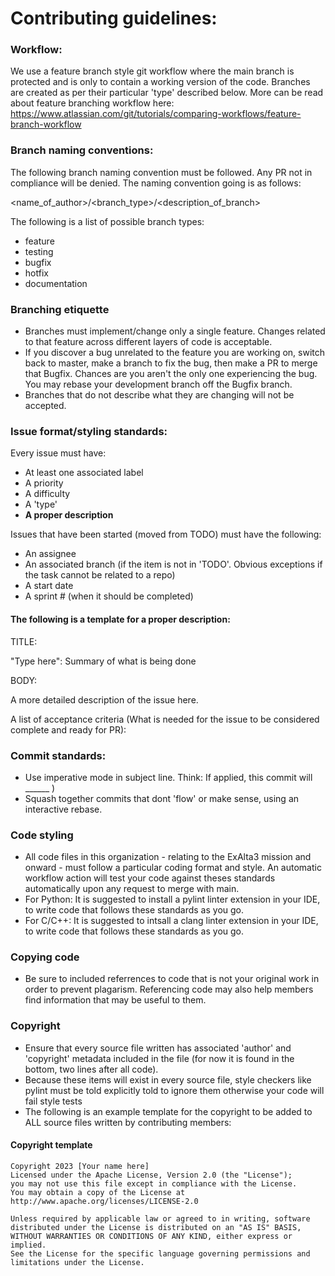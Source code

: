 # Contributing guidelines:

### Workflow: 
We use a feature branch style git workflow where the main branch is protected and is only to contain a working version of the code. Branches are created as per their particular 'type' described below. More can be read about feature branching workflow here: https://www.atlassian.com/git/tutorials/comparing-workflows/feature-branch-workflow

### Branch naming conventions: 
The following branch naming convention must be followed. Any PR not in compliance will be denied. The naming convention going is as follows:

<name_of_author>/<branch_type>/<description_of_branch>

The following is a list of possible branch types:   
- feature
- testing
- bugfix
- hotfix
- documentation

### Branching etiquette
- Branches must implement/change only a single feature. Changes related to that feature across different layers of code is acceptable.
- If you discover a bug unrelated to the feature you are working on, switch back to master, make a branch to fix the bug, then make a PR to merge that Bugfix. Chances are you aren't the only one experiencing the bug. You may rebase your development branch off the Bugfix branch.
- Branches that do not describe what they are changing will not be accepted.

### Issue format/styling standards: 
Every issue must have:
- At least one associated label
- A priority
- A difficulty
- A 'type' 
- **A proper description**

Issues that have been started (moved from TODO) must have the following: 
- An assignee
- An associated branch (if the item is not in 'TODO'. Obvious exceptions if the task cannot be related to a repo)
- A start date
- A sprint # (when it should be completed) 

#### The following is a template for a proper description: 

TITLE: 

"Type here": Summary of what is being done 

BODY:

A more detailed description of the issue here.

A list of acceptance criteria (What is needed for the issue to be considered complete and ready for PR): 

### Commit standards:
- Use imperative mode in subject line. Think: If applied, this commit will ______ )
- Squash together commits that dont 'flow' or make sense, using an interactive rebase. 

### Code styling
- All code files in this organization - relating to the ExAlta3 mission and onward - must follow a particular coding format and style. An automatic workflow action will test your code against theses standards automatically upon any request to merge with main.
- For Python: It is suggested to install a pylint linter extension in your IDE, to write code that follows these standards as you go.
- For C/C++: It is suggested to intsall a clang linter extension in your IDE, to write code that follows these standards as you go. 

### Copying code 
- Be sure to included referrences to code that is not your original work in order to prevent plagarism. Referencing code may also help members find information that may be useful to them. 

### Copyright
- Ensure that every source file written has associated 'author' and 'copyright' metadata included in the file (for now it is found in the bottom, two lines after all code).
- Because these items will exist in every source file, style checkers like pylint must be told explicitly told to ignore them otherwise your code will fail style tests
- The following is an example template for the copyright to be added to ALL source files written by contributing members: 

#### Copyright template
    Copyright 2023 [Your name here]
    Licensed under the Apache License, Version 2.0 (the "License");
    you may not use this file except in compliance with the License.
    You may obtain a copy of the License at
    http://www.apache.org/licenses/LICENSE-2.0

    Unless required by applicable law or agreed to in writing, software
    distributed under the License is distributed on an "AS IS" BASIS,
    WITHOUT WARRANTIES OR CONDITIONS OF ANY KIND, either express or implied.
    See the License for the specific language governing permissions and
    limitations under the License.